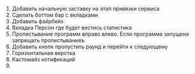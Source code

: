 1. Добавить начальную заставку на этап привязки сервиса
2. Сделать боттом бар с вкладками
3. Добавить файрбейз
4. Вкладка Персон где будет вестись статистика
5. Пролистывание программ вправо влево. Если программа запущена запрещать пролистываниеъ
6. Добавить кнопк пропустить раунд и перейти к следующему
7. Горизонтальная верстка
8. Кастомайз нотификаций
9. 
